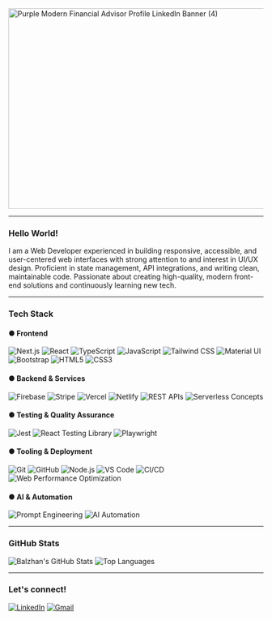 <img width="1584" height="396" alt="Purple Modern Financial Advisor Profile LinkedIn Banner (4)" src="https://github.com/user-attachments/assets/f85d9f70-8431-45fe-9ca9-7b2e17881b71" />


---
### Hello World!
<p>I am a Web Developer experienced in building responsive, accessible, and user-centered web interfaces with strong attention to and interest in UI/UX design. Proficient in state management, API integrations, and writing clean, maintainable code. Passionate about creating high-quality, modern front-end solutions and continuously learning new tech.
</p>

---

### Tech Stack
<h4> ● Frontend</h4>
<p align="left">
  <img src="https://img.shields.io/badge/Next.js-000000?logo=nextdotjs&logoColor=white&style=flat-square" alt="Next.js" />
  <img src="https://img.shields.io/badge/React-20232A?logo=react&logoColor=61dafb&style=flat-square" alt="React" />
  <img src="https://img.shields.io/badge/TypeScript-007ACC?logo=typescript&logoColor=white&style=flat-square" alt="TypeScript" />
  <img src="https://img.shields.io/badge/JavaScript-F7DF1E?logo=javascript&logoColor=black&style=flat-square" alt="JavaScript" />
  <img src="https://img.shields.io/badge/Tailwind%20CSS-38B2AC?logo=tailwindcss&logoColor=white&style=flat-square" alt="Tailwind CSS" />
  <img src="https://img.shields.io/badge/Material%20UI-007FFF?logo=mui&logoColor=white&style=flat-square" alt="Material UI" />
  <img src="https://img.shields.io/badge/Bootstrap-563D7C?logo=bootstrap&logoColor=white&style=flat-square" alt="Bootstrap" />
  <img src="https://img.shields.io/badge/HTML5-E34F26?logo=html5&logoColor=white&style=flat-square" alt="HTML5" />
  <img src="https://img.shields.io/badge/CSS3-1572B6?logo=css3&logoColor=white&style=flat-square" alt="CSS3" />
</p>

<h4> ● Backend & Services</h4>
<p align="left">
  <img src="https://img.shields.io/badge/Firebase-FFCA28?logo=firebase&logoColor=black&style=flat-square" alt="Firebase" />
  <img src="https://img.shields.io/badge/Stripe-635BFF?logo=stripe&logoColor=white&style=flat-square" alt="Stripe" />
  <img src="https://img.shields.io/badge/Vercel-000000?logo=vercel&logoColor=white&style=flat-square" alt="Vercel" />
  <img src="https://img.shields.io/badge/Netlify-00C7B7?logo=netlify&logoColor=white&style=flat-square" alt="Netlify" />
  <img src="https://img.shields.io/badge/REST%20APIs-02569B?style=flat-square" alt="REST APIs" />
  <img src="https://img.shields.io/badge/Serverless%20Concepts-2E7D32?style=flat-square&logo=serverless&logoColor=white" alt="Serverless Concepts" />
</p>

<h4> ● Testing & Quality Assurance</h4>
<p align="left">
  <img src="https://img.shields.io/badge/Jest-C21325?logo=jest&logoColor=white&style=flat-square" alt="Jest" />
  <img src="https://img.shields.io/badge/React%20Testing%20Library-E33332?logo=testing-library&logoColor=white&style=flat-square" alt="React Testing Library" />
  <img src="https://img.shields.io/badge/Playwright-2EAD33?logo=playwright&logoColor=white&style=flat-square" alt="Playwright" />
</p>

<h4> ● Tooling & Deployment</h4>
<p align="left">
  <img src="https://img.shields.io/badge/Git-F05032?logo=git&logoColor=white&style=flat-square" alt="Git" />
  <img src="https://img.shields.io/badge/GitHub-181717?logo=github&logoColor=white&style=flat-square" alt="GitHub" />
  <img src="https://img.shields.io/badge/Node.js-339933?logo=nodedotjs&logoColor=white&style=flat-square" alt="Node.js" />
  <img src="https://img.shields.io/badge/VS%20Code-0078D4?logo=visualstudiocode&logoColor=white&style=flat-square" alt="VS Code" />
  <img src="https://img.shields.io/badge/CI%2FCD-4A154B?style=flat-square&logo=githubactions&logoColor=white" alt="CI/CD" />
  <img src="https://img.shields.io/badge/Web%20Performance%20Optimization-FFA500?style=flat-square" alt="Web Performance Optimization" />
</p>

<h4> ● AI & Automation</h4>
<p align="left">
  <img src="https://img.shields.io/badge/Prompt%20Engineering-8A2BE2?style=flat-square" alt="Prompt Engineering" />
  <img src="https://img.shields.io/badge/AI%20Automation-1F1F1F?style=flat-square" alt="AI Automation" />
</p>



---

### GitHub Stats

<p align="left">
  <img src="https://github-readme-stats.vercel.app/api?username=balzhan-kanatbek&show_icons=true&hide_title=true&count_private=true&" alt="Balzhan's GitHub Stats" />
  <img src="https://github-readme-stats.vercel.app/api/top-langs/?username=balzhan-kanatbek&layout=compact" alt="Top Languages" />
</p>



---

### Let's connect!

[![LinkedIn](https://img.shields.io/badge/LinkedIn-blue?logo=linkedin&logoColor=white&style=flat-square)](https://www.linkedin.com/in/balzhan-kanatbek)
[![Gmail](https://img.shields.io/badge/Gmail-D14836?logo=gmail&logoColor=white&style=flat-square)](mailto:balzhan.kanatbekk@gmail.com)



